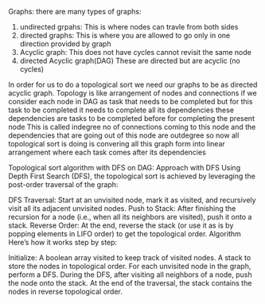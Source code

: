 Graphs:
there are many types of graphs:
1. undirected grpahs:
This is where nodes can travle from both sides
2. directed graphs:
This is where you are allowed to go only in one direction provided by graph
3. Acyclic graph:
This does not have cycles cannot revisit the same node
4. directed Acyclic graph(DAG)
These are directed but are acyclic (no cycles)

In order for us to do a topological sort we need our graphs to be as directed acyclic graph.
Topology is like arrangement of nodes and connections
if we consider each node in DAG as task that needs to be completed but for this task to be completed it needs to complete all its dependencies
these dependencies are tasks to be completed before for completing the present node This is called indegree
no of connections coming to this node
and the dependencies that are going out of this node are outdegree
so now all topological sort is doing is convering all this graph form into linear arrangement where each task comes after its dependencies

Topological sort algorithm with DFS on DAG:
Approach with DFS
Using Depth First Search (DFS), the topological sort is achieved by leveraging the post-order traversal of the graph:

DFS Traversal: Start at an unvisited node, mark it as visited, and recursively visit all its adjacent unvisited nodes.
Push to Stack: After finishing the recursion for a node (i.e., when all its neighbors are visited), push it onto a stack.
Reverse Order: At the end, reverse the stack (or use it as is by popping elements in LIFO order) to get the topological order.
Algorithm
Here’s how it works step by step:

Initialize:
A boolean array visited to keep track of visited nodes.
A stack to store the nodes in topological order.
For each unvisited node in the graph, perform a DFS.
During the DFS, after visiting all neighbors of a node, push the node onto the stack.
At the end of the traversal, the stack contains the nodes in reverse topological order.

